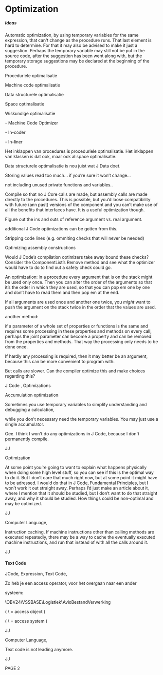 ﻿Optimization
============

##### ***Ideas***
Automatic optimization, by using temporary variables for the same expression, that can't change as the procedure runs. That last element is hard to determine. For that it may also be advised to make it just a suggestion. Perhaps the temporary variable may still not be put in the source code, after the suggestion has been went along with, but the temporary storage suggestions may be declared at the beginning of the procedure.

Proceduriele optimalisatie

Machine code optimalisatie

Data structurele optimalisatie

Space optimalisatie

Wiskundige optimalisatie

\- Machine Code Optimizer

\- In-coder

\- In-liner


Het inklappen van procedures is proceduriele optimalisatie. Het inklappen van klassen is dat ook, maar ook al space optimalisatie.

Data structurele optimalisatie is nou juist wat J Data doet. 

Storing values read too much… if you’re sure it won’t change…

not including unused private functions and variables..

Compile so that no J Core calls are made, but assembly calls are made directly to the procedures. This is possible, but you’d loose compatibility with future (ann past) versions of the component and you can’t make use of all the benefits that interfaces have. It is a useful optimization though.

Figure out the ins and outs of reference argument vs. real argument.

additional J Code optimizations can be gotten from this.

Stripping code lines (e.g. ommiting checks that will never be needed)

Optimizing assembly constructions

Would J Code’s compilation optimizers take away bound these checks? Consider the ComponentList’s Remove method and see what the optimizer would have to do to find out a safety check could go.

An optimization: in a procedure every argument that is on the stack might be used only once. Then you can alter the order of the arguments so that it’s the order in which they are used, so that you can pop em one by one and don’t have to read them and then pop em at the end.

If all arguments are used once and another one twice, you *might* want to push the argument on the stack twice in the order that the values are used.

another method:

if a parameter of a whole set of properties or functions is the same and requires some processing in these properties and methods on every call, perhaps the joint parameter can become a property and can be removed from the properties and methods. That way the processing only needs to be done once.

If hardly any processing is required, then it may better be an argument, because this can be more convenient to program with.

But calls are slower. Can the compiler optimize this and make choices regarding this?


J Code , Optimizations

Accumulation optimization

Sometimes you use temporary variables to simplify understanding and debugging a calculation,

while you don't necessary need the temporary variables. You may just use a single accumulator.

Gee. I think I won't do any optimizations in J Code, because I don't permanently compile.

JJ


Optimization

At some point you’re going to want to explain what happens physically when doing some high level stuff, so you can see if this is the optimal way to do it.
But I don’t care that much right now, but at some point it might have to be adressed.
I would do that in J Code, Fundamental Principles, but I won’t work it out straight away.
Perhaps I’d just make an article about it, where I mention that it should be studied, but I don’t want to do that straight away, and why it should be studied. How things could be non-optimal and may be optimized.

JJ


Computer Language,

Instruction caching. If machine instructions other than calling methods are executed repeatedly, there may be a way to cache the eventually executed machine instructions, and run that instead of with all the calls around it.

JJ
#### **Text Code**
JCode, Expression, Text Code,

Zo heb je een access operator, voor het overgaan naar een ander

systeem:

\\OBV24\VSSBASE\\Logistiek\AvioBestandVerwerking 

( \ = access object )

( \\ = access system )

JJ 


Computer Language,

Text code is not leading anymore.

JJ

PAGE  2

